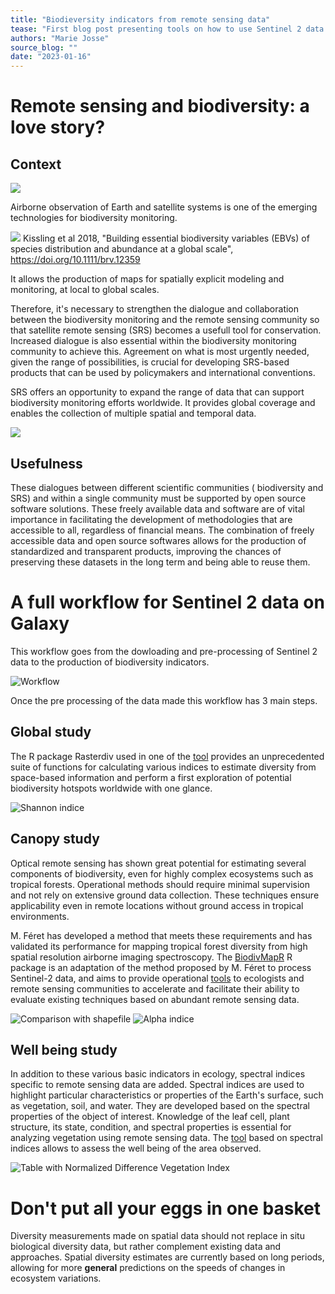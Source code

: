 ```yaml
---
title: "Biodieversity indicators from remote sensing data" 
tease: "First blog post presenting tools on how to use Sentinel 2 data for biodiversity"
authors: "Marie Josse"
source_blog: ""
date: "2023-01-16"
---
```


# Remote sensing and biodiversity: a love story?

## Context

<div class="float-right">

![](satellite.png)

</div>

Airborne observation of Earth and satellite systems is one of the emerging technologies for biodiversity monitoring.

![](https://onlinelibrary.wiley.com/cms/asset/5b12e0bd-4193-43a8-9e2b-e8e494727021/brv12359-fig-0002-m.jpg?raw=true)
Kissling et al 2018, "Building essential biodiversity variables (EBVs) of species distribution and abundance at a global scale", https://doi.org/10.1111/brv.12359

It allows the production of maps for spatially explicit modeling and monitoring, at local to global scales.

Therefore, it's necessary to strengthen the dialogue and collaboration between the biodiversity monitoring and the remote sensing community so that satellite remote sensing (SRS) becomes a usefull tool for conservation. Increased dialogue is also essential within the biodiversity monitoring community to achieve this. Agreement on what is most urgently needed, given the range of possibilities, is crucial for developing SRS-based products that can be used by policymakers and international conventions.

SRS offers an opportunity to expand the range of data that can support biodiversity monitoring efforts worldwide. It provides global coverage and enables the collection of multiple spatial and temporal data.

<div class="float-right">

![](tree.png)

</div>

## Usefulness

These dialogues between different scientific communities ( biodiversity and SRS) and within a single community must be supported by open source software solutions. These freely available data and software are of vital importance in facilitating the development of methodologies that are accessible to all, regardless of financial means.
The combination of freely accessible data and open source softwares allows for the production of standardized and transparent products, improving the chances of preserving these datasets in the long term and being able to reuse them.

# A full workflow for Sentinel 2 data on Galaxy

This workflow goes from the dowloading and pre-processing of Sentinel 2 data to the production of biodiversity indicators.

<div>

![Workflow](sentinel_2.png)

</div>

Once the pre processing of the data made this workflow has 3 main steps.

## Global study

The R package Rasterdiv used in one of the [tool]() provides an unprecedented suite of functions for calculating various indices to estimate diversity from space-based information and perform a first exploration of potential biodiversity hotspots worldwide with one glance. 

<div>

![Shannon indice](rasterdiv.png)

</div>

## Canopy study

Optical remote sensing has shown great potential for estimating several components of biodiversity, even for highly complex ecosystems such as tropical forests. Operational methods should require minimal supervision and not rely on extensive ground data collection. These techniques ensure applicability even in remote locations without ground access in tropical environments.

M. Féret has developed a method that meets these requirements and has validated its performance for mapping tropical forest diversity from high spatial resolution airborne imaging spectroscopy. The [BiodivMapR](https://jbferet.github.io/biodivMapR/index.html) R package is an adaptation of the method proposed by M. Féret to process Sentinel-2 data, and aims to provide operational [tools]() to ecologists and remote sensing communities to accelerate and facilitate their ability to evaluate existing techniques based on abundant remote sensing data.

<div>

![Comparison with shapefile](comp_bdmr.png)
![Alpha indice](alpha.png)

</div>

## Well being study

In addition to these various basic indicators in ecology, spectral indices specific to remote sensing data are added. Spectral indices are used to highlight particular characteristics or properties of the Earth's surface, such as vegetation, soil, and water. They are developed based on the spectral properties of the object of interest.
Knowledge of the leaf cell, plant structure, its state, condition, and spectral properties is essential for analyzing vegetation using remote sensing data. The [tool]() based on spectral indices allows to assess the well being of the area observed.

<div>

![Table with Normalized Difference Vegetation Index](ndvi.png)

</div>

# Don't put all your eggs in one basket

Diversity measurements made on spatial data should not replace in situ biological diversity data, but rather complement existing data and approaches. Spatial diversity estimates are currently based on long periods, allowing for more **general** predictions on the speeds of changes in ecosystem variations.


